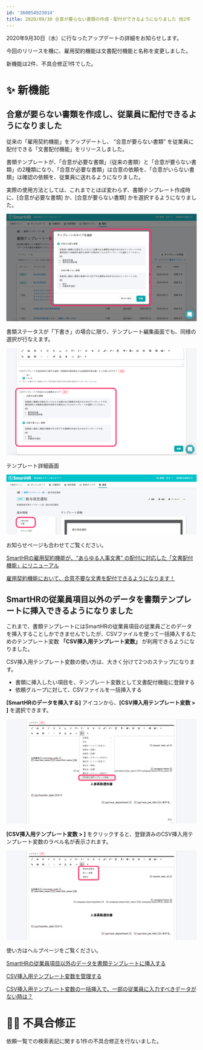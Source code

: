 ```yaml
---
id: '360054923014'
title: 2020/09/30 合意が要らない書類の作成・配付ができるようになりました 他2件
---
```

2020年9月30日（水）に行なったアップデートの詳細をお知らせします。

今回のリリースを機に、雇用契約機能は文書配付機能と名称を変更しました。

新機能は2件、不具合修正1件でした。

# ✨ 新機能

## 合意が要らない書類を作成し、従業員に配付できるようになりました

従来の「雇用契約機能」をアップデートし、 ”合意が要らない書類” を従業員に配付できる「文書配付機能」をリリースしました。

書類テンプレートが、「合意が必要な書類」（従来の書類）と「合意が要らない書類」の2種類になり、「合意が必要な書類」は合意の依頼を、「合意がいらない書類」は確認の依頼を、従業員に送れるようになりました。

実際の使用方法としては、これまでとほぼ変わらず、書類テンプレート作成時に、\[合意が必要な書類\] か、\[合意が要らない書類\] かを選択するようになりました。

![CF8F414A-A400-46D3-8B0B-98895AF69B12.png](./CF8F414A-A400-46D3-8B0B-98895AF69B12.png)

書類ステータスが「下書き」の場合に限り、テンプレート編集画面でも、同様の選択が行なえます。

![__________2020-10-01_12_53_01.png](./__________2020-10-01_12_53_01.png)

テンプレート詳細画面

![__________2020-10-01_15_15_01.png](./__________2020-10-01_15_15_01.png)

お知らせページも合わせてご覧ください。

[SmartHRの雇用契約機能が、“あらゆる人事文書” の配付に対応した「文書配付機能」にリニューアル](https://smarthr.jp/release/20651)

[雇用契約機能において、合意不要な文書を配付できるようになります！](https://smarthr.jp/update/20601)

## SmartHRの従業員項目以外のデータを書類テンプレートに挿入できるようになりました

これまで、書類テンプレートにはSmartHRの従業員項目の従業員ごとのデータを挿入することしかできませんでしたが、CSVファイルを使って一括挿入するためのテンプレート変数 **「CSV挿入用テンプレート変数」** が利用できるようになりました。

CSV挿入用テンプレート変数の使い方は、大きく分けて2つのステップになります。

- 書類に挿入したい項目を、テンプレート変数として文書配付機能に登録する
- 依頼グループに対して、CSVファイルを一括挿入する

**\[SmartHRのデータを挿入する\]** アイコンから、**\[CSV挿入用テンプレート変数 > \]** を選択できます。

![773BD34A-0EED-4914-B9B9-65FF3F56A37F.png](./773BD34A-0EED-4914-B9B9-65FF3F56A37F.png)

**\[CSV挿入用テンプレート変数 > \]** をクリックすると、登録済みのCSV挿入用テンプレート変数のラベル名が表示されます。

![CDD9956B-F65C-4783-86F9-CC969EA1222E.png](./CDD9956B-F65C-4783-86F9-CC969EA1222E.png)

使い方はヘルプページをご覧ください。

[SmartHRの従業員項目以外のデータを書類テンプレートに挿入する](https://knowledge.smarthr.jp/hc/ja/articles/360054592174)

[CSV挿入用テンプレート変数を管理する](https://knowledge.smarthr.jp/hc/ja/articles/360054590074)

[CSV挿入用テンプレート変数の一括挿入で、一部の従業員に入力すべきデータがない時は？](https://knowledge.smarthr.jp/hc/ja/articles/360056530393)

# 👨‍⚕️ 不具合修正

依頼一覧での検索表記に関する1件の不具合修正を行ないました。
